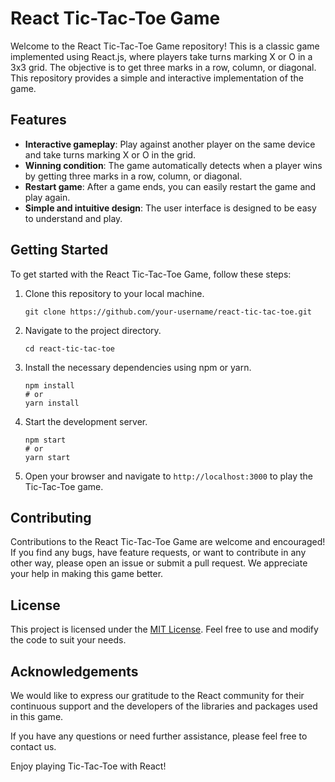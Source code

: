 # React Tic-Tac-Toe Game

Welcome to the React Tic-Tac-Toe Game repository! This is a classic game implemented using React.js, where players take turns marking X or O in a 3x3 grid. The objective is to get three marks in a row, column, or diagonal. This repository provides a simple and interactive implementation of the game.

## Features

- **Interactive gameplay**: Play against another player on the same device and take turns marking X or O in the grid.
- **Winning condition**: The game automatically detects when a player wins by getting three marks in a row, column, or diagonal.
- **Restart game**: After a game ends, you can easily restart the game and play again.
- **Simple and intuitive design**: The user interface is designed to be easy to understand and play.

## Getting Started

To get started with the React Tic-Tac-Toe Game, follow these steps:

1. Clone this repository to your local machine.
   ```shell
   git clone https://github.com/your-username/react-tic-tac-toe.git
   ```

2. Navigate to the project directory.
   ```shell
   cd react-tic-tac-toe
   ```

3. Install the necessary dependencies using npm or yarn.
   ```shell
   npm install
   # or
   yarn install
   ```

4. Start the development server.
   ```shell
   npm start
   # or
   yarn start
   ```

5. Open your browser and navigate to `http://localhost:3000` to play the Tic-Tac-Toe game.

## Contributing

Contributions to the React Tic-Tac-Toe Game are welcome and encouraged! If you find any bugs, have feature requests, or want to contribute in any other way, please open an issue or submit a pull request. We appreciate your help in making this game better.

## License

This project is licensed under the [MIT License](LICENSE). Feel free to use and modify the code to suit your needs.

## Acknowledgements

We would like to express our gratitude to the React community for their continuous support and the developers of the libraries and packages used in this game.

If you have any questions or need further assistance, please feel free to contact us.

Enjoy playing Tic-Tac-Toe with React!
